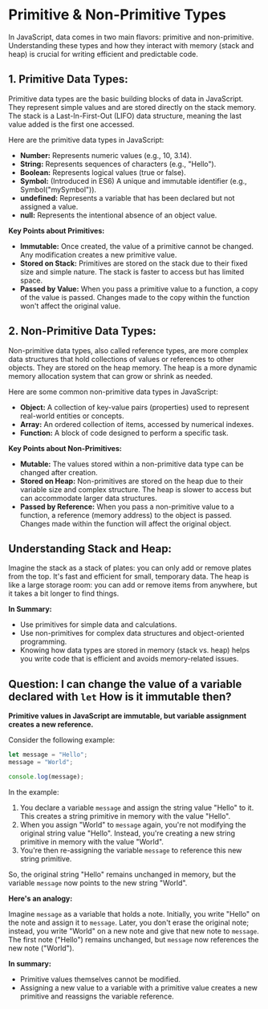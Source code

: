 # Primitive & Non-Primitive Types

In JavaScript, data comes in two main flavors: primitive and non-primitive. Understanding these types and how they interact with memory (stack and heap) is crucial for writing efficient and predictable code.

## **1. Primitive Data Types:**

Primitive data types are the basic building blocks of data in JavaScript. They represent simple values and are stored directly on the stack memory. The stack is a Last-In-First-Out (LIFO) data structure, meaning the last value added is the first one accessed.

Here are the primitive data types in JavaScript:

- **Number:** Represents numeric values (e.g., 10, 3.14).
- **String:** Represents sequences of characters (e.g., "Hello").
- **Boolean:** Represents logical values (true or false).
- **Symbol:** (Introduced in ES6) A unique and immutable identifier (e.g., Symbol("mySymbol")).
- **undefined:** Represents a variable that has been declared but not assigned a value.
- **null:** Represents the intentional absence of an object value.

**Key Points about Primitives:**

- **Immutable:** Once created, the value of a primitive cannot be changed. Any modification creates a new primitive value.
- **Stored on Stack:** Primitives are stored on the stack due to their fixed size and simple nature. The stack is faster to access but has limited space.
- **Passed by Value:** When you pass a primitive value to a function, a copy of the value is passed. Changes made to the copy within the function won't affect the original value.

## **2. Non-Primitive Data Types:**

Non-primitive data types, also called reference types, are more complex data structures that hold collections of values or references to other objects. They are stored on the heap memory. The heap is a more dynamic memory allocation system that can grow or shrink as needed.

Here are some common non-primitive data types in JavaScript:

- **Object:** A collection of key-value pairs (properties) used to represent real-world entities or concepts.
- **Array:** An ordered collection of items, accessed by numerical indexes.
- **Function:** A block of code designed to perform a specific task.

**Key Points about Non-Primitives:**

- **Mutable:** The values stored within a non-primitive data type can be changed after creation.
- **Stored on Heap:** Non-primitives are stored on the heap due to their variable size and complex structure. The heap is slower to access but can accommodate larger data structures.
- **Passed by Reference:** When you pass a non-primitive value to a function, a reference (memory address) to the object is passed. Changes made within the function will affect the original object.

## **Understanding Stack and Heap:**

Imagine the stack as a stack of plates: you can only add or remove plates from the top. It's fast and efficient for small, temporary data. The heap is like a large storage room: you can add or remove items from anywhere, but it takes a bit longer to find things.

**In Summary:**

- Use primitives for simple data and calculations.
- Use non-primitives for complex data structures and object-oriented programming.
- Knowing how data types are stored in memory (stack vs. heap) helps you write code that is efficient and avoids memory-related issues.

## Question: I can change the value of a variable declared with `let` How is it immutable then?

**Primitive values in JavaScript are immutable, but variable assignment creates a new reference.**

Consider the following example:

```jsx
let message = "Hello";
message = "World";

console.log(message);
```

In the example:

1. You declare a variable `message` and assign the string value "Hello" to it. This creates a string primitive in memory with the value "Hello".
2. When you assign "World" to `message` again, you're not modifying the original string value "Hello". Instead, you're creating a new string primitive in memory with the value "World".
3. You're then re-assigning the variable `message` to reference this new string primitive.

So, the original string "Hello" remains unchanged in memory, but the variable `message` now points to the new string "World".

**Here's an analogy:**

Imagine `message` as a variable that holds a note. Initially, you write "Hello" on the note and assign it to `message`. Later, you don't erase the original note; instead, you write "World" on a new note and give that new note to `message`. The first note ("Hello") remains unchanged, but `message` now references the new note ("World").

**In summary:**

- Primitive values themselves cannot be modified.
- Assigning a new value to a variable with a primitive value creates a new primitive and reassigns the variable reference.
